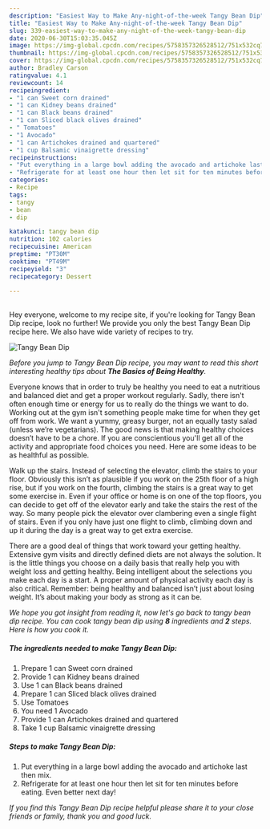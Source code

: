 ```yaml
---
description: "Easiest Way to Make Any-night-of-the-week Tangy Bean Dip"
title: "Easiest Way to Make Any-night-of-the-week Tangy Bean Dip"
slug: 339-easiest-way-to-make-any-night-of-the-week-tangy-bean-dip
date: 2020-06-30T15:03:35.045Z
image: https://img-global.cpcdn.com/recipes/5758357326528512/751x532cq70/tangy-bean-dip-recipe-main-photo.jpg
thumbnail: https://img-global.cpcdn.com/recipes/5758357326528512/751x532cq70/tangy-bean-dip-recipe-main-photo.jpg
cover: https://img-global.cpcdn.com/recipes/5758357326528512/751x532cq70/tangy-bean-dip-recipe-main-photo.jpg
author: Bradley Carson
ratingvalue: 4.1
reviewcount: 14
recipeingredient:
- "1 can Sweet corn drained"
- "1 can Kidney beans drained"
- "1 can Black beans drained"
- "1 can Sliced black olives drained"
- " Tomatoes"
- "1 Avocado"
- "1 can Artichokes drained and quartered"
- "1 cup Balsamic vinaigrette dressing"
recipeinstructions:
- "Put everything in a large bowl adding the avocado and artichoke last then mix."
- "Refrigerate for at least one hour then let sit for ten minutes before eating. Even better next day!"
categories:
- Recipe
tags:
- tangy
- bean
- dip

katakunci: tangy bean dip 
nutrition: 102 calories
recipecuisine: American
preptime: "PT30M"
cooktime: "PT49M"
recipeyield: "3"
recipecategory: Dessert

---
```

<br>
Hey everyone, welcome to my recipe site, if you're looking for Tangy Bean Dip recipe, look no further! We provide you only the best Tangy Bean Dip recipe here. We also have wide variety of recipes to try.
<br>


![Tangy Bean Dip](https://img-global.cpcdn.com/recipes/5758357326528512/751x532cq70/tangy-bean-dip-recipe-main-photo.jpg)

<i>Before you jump to Tangy Bean Dip recipe, you may want to read this short interesting healthy tips about <strong>The Basics of Being Healthy</strong>.</i>

Everyone knows that in order to truly be healthy you need to eat a nutritious and balanced diet and get a proper workout regularly. Sadly, there isn't often enough time or energy for us to really do the things we want to do. Working out at the gym isn't something people make time for when they get off from work. We want a yummy, greasy burger, not an equally tasty salad (unless we’re vegetarians). The good news is that making healthy choices doesn’t have to be a chore. If you are conscientious you'll get all of the activity and appropriate food choices you need. Here are some ideas to be as healthful as possible.

Walk up the stairs. Instead of selecting the elevator, climb the stairs to your floor. Obviously this isn’t as plausible if you work on the 25th floor of a high rise, but if you work on the fourth, climbing the stairs is a great way to get some exercise in. Even if your office or home is on one of the top floors, you can decide to get off of the elevator early and take the stairs the rest of the way. So many people pick the elevator over clambering even a single flight of stairs. Even if you only have just one flight to climb, climbing down and up it during the day is a great way to get extra exercise. 

There are a good deal of things that work toward your getting healthy. Extensive gym visits and directly defined diets are not always the solution. It is the little things you choose on a daily basis that really help you with weight loss and getting healthy. Being intelligent about the selections you make each day is a start. A proper amount of physical activity each day is also critical. Remember: being healthy and balanced isn’t just about losing weight. It’s about making your body as strong as it can be. 


<i>We hope you got insight from reading it, now let's go back to tangy bean dip recipe. You can cook tangy bean dip using <strong>8</strong> ingredients and <strong>2</strong> steps. Here is how you cook it.
</i>

##### The ingredients needed to make Tangy Bean Dip:

1. Prepare 1 can Sweet corn drained
1. Provide 1 can Kidney beans drained
1. Use 1 can Black beans drained
1. Prepare 1 can Sliced black olives drained
1. Use  Tomatoes
1. You need 1 Avocado
1. Provide 1 can Artichokes drained and quartered
1. Take 1 cup Balsamic vinaigrette dressing


##### Steps to make Tangy Bean Dip:

1. Put everything in a large bowl adding the avocado and artichoke last then mix.
1. Refrigerate for at least one hour then let sit for ten minutes before eating. Even better next day!


<i>If you find this Tangy Bean Dip recipe helpful please share it to your close friends or family, thank you and good luck.</i>
